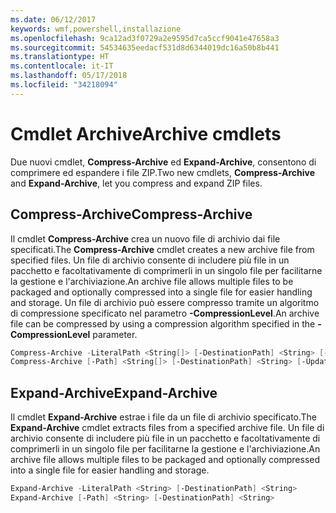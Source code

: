 ```yaml
---
ms.date: 06/12/2017
keywords: wmf,powershell,installazione
ms.openlocfilehash: 9ca12ad3f0729a2e9595d7ca5ccf9041e47658a3
ms.sourcegitcommit: 54534635eedacf531d8d6344019dc16a50b8b441
ms.translationtype: HT
ms.contentlocale: it-IT
ms.lasthandoff: 05/17/2018
ms.locfileid: "34218094"
---
```

# <a name="archive-cmdlets"></a><span data-ttu-id="911d5-102">Cmdlet Archive</span><span class="sxs-lookup"><span data-stu-id="911d5-102">Archive cmdlets</span></span>

<span data-ttu-id="911d5-103">Due nuovi cmdlet, **Compress-Archive** ed **Expand-Archive**, consentono di comprimere ed espandere i file ZIP.</span><span class="sxs-lookup"><span data-stu-id="911d5-103">Two new cmdlets, **Compress-Archive** and **Expand-Archive**, let you compress and expand ZIP files.</span></span>

## <a name="compress-archive"></a><span data-ttu-id="911d5-104">Compress-Archive</span><span class="sxs-lookup"><span data-stu-id="911d5-104">Compress-Archive</span></span>
<span data-ttu-id="911d5-105">Il cmdlet **Compress-Archive** crea un nuovo file di archivio dai file specificati.</span><span class="sxs-lookup"><span data-stu-id="911d5-105">The **Compress-Archive** cmdlet creates a new archive file from specified files.</span></span> <span data-ttu-id="911d5-106">Un file di archivio consente di includere più file in un pacchetto e facoltativamente di comprimerli in un singolo file per facilitarne la gestione e l'archiviazione.</span><span class="sxs-lookup"><span data-stu-id="911d5-106">An archive file allows multiple files to be packaged and optionally compressed into a single file for easier handling and storage.</span></span> <span data-ttu-id="911d5-107">Un file di archivio può essere compresso tramite un algoritmo di compressione specificato nel parametro **-CompressionLevel**.</span><span class="sxs-lookup"><span data-stu-id="911d5-107">An archive file can be compressed by using a compression algorithm specified in the **-CompressionLevel** parameter.</span></span>
```powershell
Compress-Archive -LiteralPath <String[]> [-DestinationPath] <String> [-Update] [-CompressionLevel <Microsoft.PowerShell.Commands.CompressionLevel>]
Compress-Archive [-Path] <String[]> [-DestinationPath] <String> [-Update] [-CompressionLevel <Microsoft.PowerShell.Commands.CompressionLevel>]
```

## <a name="expand-archive"></a><span data-ttu-id="911d5-108">Expand-Archive</span><span class="sxs-lookup"><span data-stu-id="911d5-108">Expand-Archive</span></span>
<span data-ttu-id="911d5-109">Il cmdlet **Expand-Archive** estrae i file da un file di archivio specificato.</span><span class="sxs-lookup"><span data-stu-id="911d5-109">The **Expand-Archive** cmdlet extracts files from a specified archive file.</span></span> <span data-ttu-id="911d5-110">Un file di archivio consente di includere più file in un pacchetto e facoltativamente di comprimerli in un singolo file per facilitarne la gestione e l'archiviazione.</span><span class="sxs-lookup"><span data-stu-id="911d5-110">An archive file allows multiple files to be packaged and optionally compressed into a single file for easier handling and storage.</span></span>
```powershell
Expand-Archive -LiteralPath <String> [-DestinationPath] <String>
Expand-Archive [-Path] <String> [-DestinationPath] <String>
```
